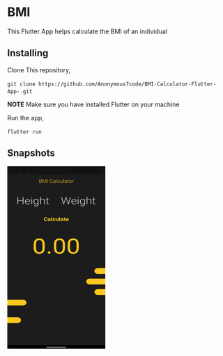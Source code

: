# BMI

This Flutter App helps calculate the BMI of an individual

## Installing

Clone This repository,

`git clone https://github.com/Anonymous7code/BMI-Calculator-Flutter-App-.git`

**NOTE**
Make sure you have installed Flutter on your machine

Run the app,

`flutter run `

## Snapshots

<img src="./ScreenShots/Screenshot_20210523-171153.jpg" alt="ss"
	title="A cute kitten" width="225" height="420" />
